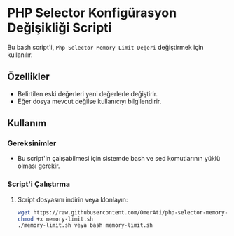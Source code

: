 # PHP Selector Konfigürasyon Değişikliği Scripti

Bu bash script'i, `Php Selector Memory Limit Değeri` değiştirmek için kullanılır. 

## Özellikler
- Belirtilen eski değerleri yeni değerlerle değiştirir.
- Eğer dosya mevcut değilse kullanıcıyı bilgilendirir.

## Kullanım

### Gereksinimler
- Bu script'in çalışabilmesi için sistemde bash ve sed komutlarının yüklü olması gerekir.

### Script'i Çalıştırma
1. Script dosyasını indirin veya klonlayın:
   ```bash
   wget https://raw.githubusercontent.com/OmerAti/php-selector-memory-limit/refs/heads/main/memory-limit.sh
   chmod +x memory-limit.sh
   ./memory-limit.sh veya bash memory-limit.sh
